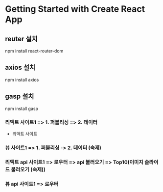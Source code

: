 # Getting Started with Create React App

## reuter 설치

npm install react-router-dom

## axios 설치

npm install axios

## gasp 설치

npm install gasp

### 리액트 사이트1 => 1. 퍼블리싱 => 2. 데이터

- 리액트 사이트

### 뷰 사이트1 => 1. 퍼블리싱 -> 2. 데이터 (숙제)

### 리액트 api 사이트1 => 로우터 => api 불러오기 => Top10(이미지 슬라이드 불러오기 (숙제))

### 뷰 api 사이트1 => 로우터
